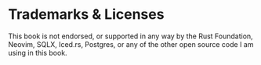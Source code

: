# Trademarks & Licenses

This book is not endorsed, or supported in any way by the Rust Foundation,
Neovim, SQLX, Iced.rs, Postgres, or any of the other open source code I
am using in this book.
